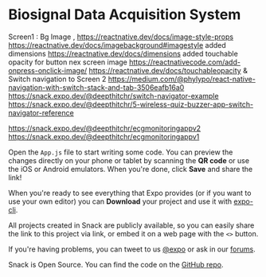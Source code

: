 # Biosignal Data Acquisition System

Screen1 : Bg Image , 
              https://reactnative.dev/docs/image-style-props
              https://reactnative.dev/docs/imagebackground#imagestyle
          added dimensions 
              https://reactnative.dev/docs/dimensions
          added touchable opacity for button nex screen image 
              https://reactnativecode.com/add-onpress-onclick-image/
              https://reactnative.dev/docs/touchableopacity
          & Switch navigation to Screen 2
              https://medium.com/@phylypo/react-native-navigation-with-switch-stack-and-tab-3506eafb16a0
              https://snack.expo.dev/@deepthitchr/switch-navigator-example
              https://snack.expo.dev/@deepthitchr/5-wireless-quiz-buzzer-app-switch-navigator-reference
              
              






https://snack.expo.dev/@deepthitchr/ecgmonitoringappv2
https://snack.expo.dev/@deepthitchr/ecgmonitoringappv1







Open the `App.js` file to start writing some code. You can preview the changes directly on your phone or tablet by scanning the **QR code** or use the iOS or Android emulators. When you're done, click **Save** and share the link!

When you're ready to see everything that Expo provides (or if you want to use your own editor) you can **Download** your project and use it with [expo-cli](https://docs.expo.io/get-started/installation).

All projects created in Snack are publicly available, so you can easily share the link to this project via link, or embed it on a web page with the `<>` button.

If you're having problems, you can tweet to us [@expo](https://twitter.com/expo) or ask in our [forums](https://forums.expo.io/c/snack).

Snack is Open Source. You can find the code on the [GitHub repo](https://github.com/expo/snack).
